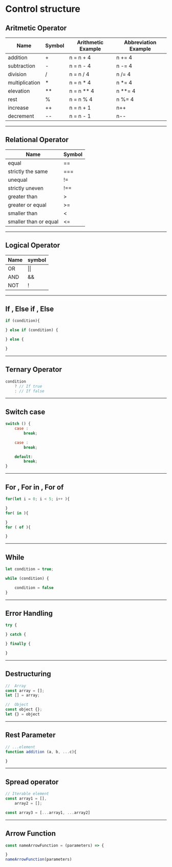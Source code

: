 # Control structure

## Aritmetic Operator

| Name           | Symbol | Arithmetic Example | Abbreviation Example |
| -------------- | ------ | ------------------ | -------------------- |
| addition       | +      | n = n + 4          | n += 4               |
| subtraction    | -      | n = n - 4          | n -= 4               |
| division       | /      | n = n / 4          | n /= 4               |
| multiplication | \*     | n = n \* 4         | n \*= 4              |
| elevation      | \*\*   | n = n \*\* 4       | n \*\*= 4            |
| rest           | %      | n = n % 4          | n %= 4               |
| increase       | ++     | n = n + 1          | n++                  |
| decrement      | --     | n = n - 1          | n--                  |

---

## Relational Operator

| Name                  | Symbol |
| --------------------- | ------ |
| equal                 | ==     |
| strictly the same     | ===    |
| unequal               | !=     |
| strictly uneven       | !==    |
| greater than          | >      |
| greater or equal      | >=     |
| smaller than          | <      |
| smaller than or equal | <=     |

---

## Logical Operator

| Name | symbol |
| ---- | ------ |
| OR   | \|\|   |
| AND  | &&     |
| NOT  | !      |

---

## If , Else if , Else

```JavaScript
if (condition){

} else if (condition) {

} else {

}
```

---

## Ternary Operator

```JavaScript
condition
    ? // If true
    : // If false
```

---

## Switch case

```JavaScript
switch () {
    case :
        break;

    case :
        break;

    default:
        break;
}
```

---

## For , For in , For of

```JavaScript
for(let i = 0; i < 5; i++ ){

}
for( in ){

}
for ( of ){

}
```

---

## While

```JavaScript
let condition = true;

while (condition) {

    condition = false
}
```

---

## Error Handling

```JavaScript
try {

} catch {

} finally {

}
```

---

## Destructuring

```JavaScript
//  Array
const array = [];
let [] = array;

//  Object
const object {};
let {} = object
```

---

## Rest Parameter

```JavaScript
// ...element
function addition (a, b, ...c){

}
```

---

## Spread operator

```JavaScript
// Iterable element
const array1 = [],
    array2 = [];

const array3 = [...array1, ...array2]
```

---

## Arrow Function

```JavaScript
const nameArrowFunction = (parameters) => {

}
nameArrowFunction(parameters)
```
